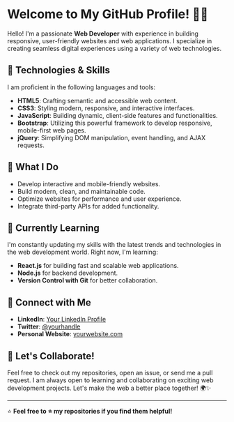 # Welcome to My GitHub Profile! 👨‍💻

Hello! I'm a passionate **Web Developer** with experience in building responsive, user-friendly websites and web applications. I specialize in creating seamless digital experiences using a variety of web technologies.

## 🚀 Technologies & Skills

I am proficient in the following languages and tools:

- **HTML5**: Crafting semantic and accessible web content.
- **CSS3**: Styling modern, responsive, and interactive interfaces.
- **JavaScript**: Building dynamic, client-side features and functionalities.
- **Bootstrap**: Utilizing this powerful framework to develop responsive, mobile-first web pages.
- **jQuery**: Simplifying DOM manipulation, event handling, and AJAX requests.

## 💼 What I Do

- Develop interactive and mobile-friendly websites.
- Build modern, clean, and maintainable code.
- Optimize websites for performance and user experience.
- Integrate third-party APIs for added functionality.
  
## 🌱 Currently Learning

I'm constantly updating my skills with the latest trends and technologies in the web development world. Right now, I'm learning:

- **React.js** for building fast and scalable web applications.
- **Node.js** for backend development.
- **Version Control with Git** for better collaboration.

## 🔗 Connect with Me

- **LinkedIn**: [Your LinkedIn Profile](#)
- **Twitter**: [@yourhandle](#)
- **Personal Website**: [yourwebsite.com](#)

## 💬 Let's Collaborate!

Feel free to check out my repositories, open an issue, or send me a pull request. I am always open to learning and collaborating on exciting web development projects. Let's make the web a better place together! 🌍✨

---

⭐ **Feel free to ⭐️ my repositories if you find them helpful!**
